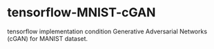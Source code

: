 # tensorflow-MNIST-cGAN
tensorflow implementation condition Generative Adversarial Networks (cGAN) for MANIST dataset.
